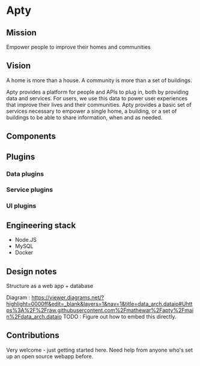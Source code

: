 # Apty

## Mission

Empower people to improve their homes and communities

## Vision

A home is more than a house. A community is more than a set of buildings.

Apty provides a platform for people and APIs to plug in, both by providing data and services.  For users, we use this data to power user experiences that improve their lives and their communities. Apty provides a basic set of services necessary to empower a single home, a building, or a set of buildings to be able to share information, when and as needed. 

## Components

## Plugins

### Data plugins

### Service plugins

### UI plugins

## Engineering stack

  * Node.JS
  * MySQL
  * Docker
  
## Design notes 

Structure as a web app + database

Diagram : https://viewer.diagrams.net/?highlight=0000ff&edit=_blank&layers=1&nav=1&title=data_arch.dataio#Uhttps%3A%2F%2Fraw.githubusercontent.com%2Fmathewar%2Fapty%2Fmain%2Fdata_arch.dataio
TODO : Figure out how to embed this directly.

## Contributions

Very welcome - just getting started here. Need help from anyone who's set up an open source webapp before.
